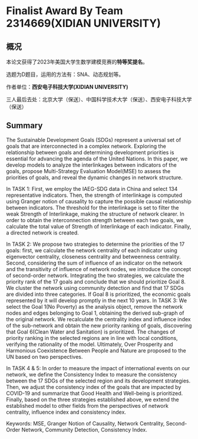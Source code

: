 # Finalist Award By Team 2314669(XIDIAN UNIVERSITY) 
## 概况
本论文获得了2023年美国大学生数学建模竞赛的**特等奖提名**。

选题为D题目，运用的方法有：SNA、动态规划等。

作者单位：**西安电子科技大学(XIDIAN UNIVERSITY)**

三人最后去处：北京大学（保送）、中国科学技术大学（保送）、西安电子科技大学（保送）

## Summary
The Sustainable Development Goals (SDGs) represent a universal set of goals that are interconnected in a complex network. Exploring the relationship between goals and determining development priorities is essential for advancing the agenda of the United Nations. In this paper, we develop
models to analyze the interlinkages between indicators of the goals, propose Multi-Strategy Evaluation Model(MSE) to assess the priorities of goals, and reveal the dynamic changes in network
structure.

In TASK 1: First, we employ the IAEG-SDG data in China and select 134 representative indicators. Then, the strength of interlinkage is computed using Granger notion of causality to
capture the possible causal relationship between indicators. The threshold for the interlinkage is set to filter the weak Strength of Interlinkage, making the structure of network clearer. In order to
obtain the interconnection strength between each two goals, we calculate the total value of Strength of Interlinkage of each indicator. Finally, a directed network is created.

In TASK 2: We propose two strategies to determine the priorities of the 17 goals: first, we calculate the network centrality of each indicator using eigenvector centrality, closeness centrality
and betweenness centrality. Second, considering the sum of influence of an indicator on the network and the transitivity of influence of network nodes, we introduce the concept of second-order
network. Integrating the two strategies, we calculate the priority rank of the 17 goals and conclude that we should prioritize Goal 8. We cluster the network using community detection and find that
17 SDGs are divided into three categories. If Goal 8 is prioritized, the economic goals represented by it will develop promptly in the next 10 years.
In TASK 3: We select the Goal 1(No Poverty) as the analysis object, remove the network nodes and edges belonging to Goal 1, obtaining the derived sub-graph of the original network. We
recalculate the centrality index and influence index of the sub-network and obtain the new priority ranking of goals, discovering that Goal 6(Clean Water and Sanitation) is prioritized. The changes of priority ranking in the selected regions are in line with local conditions, verifying the rationality of the model. Ultimately, Over Prosperity and Harmonious Coexistence Between People and Nature
are proposed to the UN based on two perspectives. 

In TASK 4 & 5: In order to measure the impact of international events on our network, we define the Consistency Index to measure the consistency between the 17 SDGs of the selected
region and its development strategies. Then, we adjust the consistency index of the goals that are impacted by COVID-19 and summarize that Good Health and Well-being is prioritized. Finally,
based on the three strategies established above, we extend the established model to other fields from the perspectives of network centrality, influence index and consistency index.

Keywords: MSE, Granger Notion of Causality, Network Centrality, Second-Order Network, Community Detection, Consistency Index.
